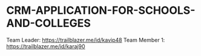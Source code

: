 # CRM-APPLICATION-FOR-SCHOOLS-AND-COLLEGES

Team Leader: https://trailblazer.me/id/kavip48
Team Member 1: https://trailblazer.me/id/karaj90
